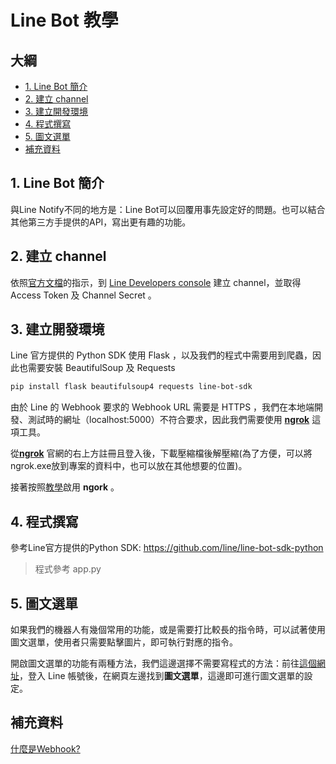 # Line Bot 教學

## 大綱
* [1. Line Bot 簡介](#1.-Line-Bot-簡介)
* [2. 建立 channel](#2.-建立-channel)
* [3. 建立開發環境](#3.-建立開發環境)
* [4. 程式撰寫](#4.-程式撰寫)
* [5. 圖文選單](#5.-圖文選單)
* [補充資料](#補充資料)

## 1. Line Bot 簡介
與Line Notify不同的地方是：Line Bot可以回覆用事先設定好的問題。也可以結合其他第三方手提供的API，寫出更有趣的功能。

## 2. 建立 channel
依照[官方文檔](https://developers.line.biz/zh-hant/docs/messaging-api/getting-started/)的指示，到 [Line Developers console](https://developers.line.biz/console/) 建立 channel，並取得 Access Token 及 Channel Secret 。

## 3. 建立開發環境
Line 官方提供的 Python SDK 使用 Flask ，以及我們的程式中需要用到爬蟲，因此也需要安裝 BeautifulSoup 及 Requests

```bash
pip install flask beautifulsoup4 requests line-bot-sdk
```

由於 Line 的 Webhook 要求的 Webhook URL 需要是 HTTPS ，我們在本地端開發、測試時的網址（localhost:5000）不符合要求，因此我們需要使用 [**ngrok**](https://ngrok.com/) 這項工具。

從[**ngrok**](https://ngrok.com/) 官網的右上方註冊且登入後，下載壓縮檔後解壓縮(為了方便，可以將ngrok.exe放到專案的資料中，也可以放在其他想要的位置)。

接著按照[教學](https://dashboard.ngrok.com/get-started/setup/)啟用 **ngork** 。


## 4. 程式撰寫
參考Line官方提供的Python SDK: https://github.com/line/line-bot-sdk-python
> 程式參考 app.py

## 5. 圖文選單
如果我們的機器人有幾個常用的功能，或是需要打比較長的指令時，可以試著使用圖文選單，使用者只需要點擊圖片，即可執行對應的指令。

開啟圖文選單的功能有兩種方法，我們這邊選擇不需要寫程式的方法：前往[這個網址](https://admin-official.line.me/)，登入 Line 帳號後，在網頁左邊找到**圖文選單**，這邊即可進行圖文選單的設定。

## 補充資料 
[什麼是Webhook?](https://medium.com/@justinlee_78563/line-bot-%E7%B3%BB%E5%88%97%E6%96%87-%E4%BB%80%E9%BA%BC%E6%98%AF-webhook-d0ab0bb192be)